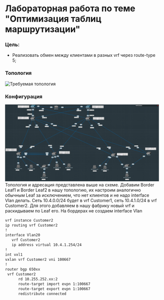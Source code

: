 # Лабораторная работа по теме "Оптимизация таблиц маршрутизации"

### Цель:
- Реализовать обмен между клиентами в разных vrf через route-type 5;

### Топология
![Требуемая топология](reference_topology.avif "Требуемая топология")

### Конфигурация
![Текущая топология](eve-ng_topology.png "Текущая топология")
Топология и адресация представлена выше на схеме. Добавим Border Leaf1 и Border Leaf2 в нашу топологию, их настроим аналогично обычным Leaf за исключением, что нет клиентов и не надо interface Vlan делать. Сеть 10.4.0.0/24 будет в vrf Customer1, сеть 10.4.1.0/24 в vrf Customer2. Для этого добавляем в нашу фабрику новый vrf и раскидываем по Leaf его. На бордерах не создаем interface Vlan
```
vrf instance Customer2
ip routing vrf Customer2
!
interface Vlan20
   vrf Customer2
   ip address virtual 10.4.1.254/24
! 
int vxl1   
vxlan vrf Customer2 vni 100667   
!
router bgp 650xx
 vrf Customer2
      rd 10.255.252.xx:2
      route-target import evpn 1:100667
      route-target export evpn 1:100667
      redistribute connected
```

